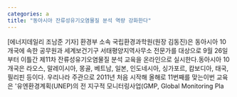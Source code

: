 ```yaml
---
categories: a
title: "동아시아 잔류성유기오염물질 분석 역량 강화한다"
---
```

[에너지데일리 조남준 기자] 환경부 소속 국립환경과학원(원장 김동진)은 동아시아 10개국에 속한 공무원과 세계보건기구 서태평양지역사무소 전문가를 대상으로 9월 26일부터 이틀간 제11차 잔류성유기오염물질 분석 교육을 온라인으로 실시한다.동아시아 10개국은 라오스, 말레이시아, 몽골, 베트남, 일본, 인도네시아, 싱가포르, 캄보디아, 태국, 필리핀 등이다. 우리나라 주관으로 2011년 처음 시작해 올해로 11번째를 맞는이번 교육은 &#39;유엔환경계획(UNEP)의 전 지구적 모니터링사업(GMP, Global Monitoring Pla